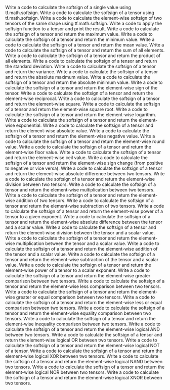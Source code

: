 Write a code to calculate the softsign of a single value using tf.math.softsign.
Write a code to calculate the softsign of a tensor using tf.math.softsign.
Write a code to calculate the element-wise softsign of two tensors of the same shape using tf.math.softsign.
Write a code to apply the softsign function to a tensor and print the result.
Write a code to calculate the softsign of a tensor and return the maximum value.
Write a code to calculate the softsign of a tensor and return the minimum value.
Write a code to calculate the softsign of a tensor and return the mean value.
Write a code to calculate the softsign of a tensor and return the sum of all elements.
Write a code to calculate the softsign of a tensor and return the product of all elements.
Write a code to calculate the softsign of a tensor and return the standard deviation.
Write a code to calculate the softsign of a tensor and return the variance.
Write a code to calculate the softsign of a tensor and return the absolute maximum value.
Write a code to calculate the softsign of a tensor and return the absolute minimum value.
Write a code to calculate the softsign of a tensor and return the element-wise sign of the tensor.
Write a code to calculate the softsign of a tensor and return the element-wise reciprocal.
Write a code to calculate the softsign of a tensor and return the element-wise square.
Write a code to calculate the softsign of a tensor and return the element-wise square root.
Write a code to calculate the softsign of a tensor and return the element-wise logarithm.
Write a code to calculate the softsign of a tensor and return the element-wise exponential.
Write a code to calculate the softsign of a tensor and return the element-wise absolute value.
Write a code to calculate the softsign of a tensor and return the element-wise negative value.
Write a code to calculate the softsign of a tensor and return the element-wise round value.
Write a code to calculate the softsign of a tensor and return the element-wise floor value.
Write a code to calculate the softsign of a tensor and return the element-wise ceil value.
Write a code to calculate the softsign of a tensor and return the element-wise sign change (from positive to negative or vice versa).
Write a code to calculate the softsign of a tensor and return the element-wise absolute difference between two tensors.
Write a code to calculate the softsign of a tensor and return the element-wise division between two tensors.
Write a code to calculate the softsign of a tensor and return the element-wise multiplication between two tensors.
Write a code to calculate the softsign of a tensor and return the element-wise addition of two tensors.
Write a code to calculate the softsign of a tensor and return the element-wise subtraction of two tensors.
Write a code to calculate the softsign of a tensor and return the element-wise power of a tensor to a given exponent.
Write a code to calculate the softsign of a tensor and return the element-wise absolute difference between the tensor and a scalar value.
Write a code to calculate the softsign of a tensor and return the element-wise division between the tensor and a scalar value.
Write a code to calculate the softsign of a tensor and return the element-wise multiplication between the tensor and a scalar value.
Write a code to calculate the softsign of a tensor and return the element-wise addition of the tensor and a scalar value.
Write a code to calculate the softsign of a tensor and return the element-wise subtraction of the tensor and a scalar value.
Write a code to calculate the softsign of a tensor and return the element-wise power of a tensor to a scalar exponent.
Write a code to calculate the softsign of a tensor and return the element-wise greater comparison between two tensors.
Write a code to calculate the softsign of a tensor and return the element-wise less comparison between two tensors.
Write a code to calculate the softsign of a tensor and return the element-wise greater or equal comparison between two tensors.
Write a code to calculate the softsign of a tensor and return the element-wise less or equal comparison between two tensors.
Write a code to calculate the softsign of a tensor and return the element-wise equality comparison between two tensors.
Write a code to calculate the softsign of a tensor and return the element-wise inequality comparison between two tensors.
Write a code to calculate the softsign of a tensor and return the element-wise logical AND between two tensors.
Write a code to calculate the softsign of a tensor and return the element-wise logical OR between two tensors.
Write a code to calculate the softsign of a tensor and return the element-wise logical NOT of a tensor.
Write a code to calculate the softsign of a tensor and return the element-wise logical XOR between two tensors.
Write a code to calculate the softsign of a tensor and return the element-wise logical NAND between two tensors.
Write a code to calculate the softsign of a tensor and return the element-wise logical NOR between two tensors.
Write a code to calculate the softsign of a tensor and return the element-wise logical XNOR between two tensors.